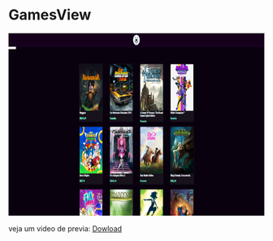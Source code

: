 # GamesView

<p style="align:center"><img src="https://github.com/JohnnyDev2001/GamesView/blob/main/GitStuff/tela.png?raw=true" width="600px" height="360px"></p>

veja um video de previa: <a href="https://github.com/JohnnyDev2001/GamesView/blob/main/GitStuff/view.mp4?raw=true">Dowload</a>
